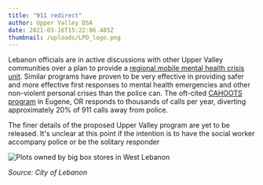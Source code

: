 ```yaml
---
title: "911 redirect"
author: Upper Valley DSA
date: 2021-03-16T15:22:06.485Z
thumbnail: /uploads/LPD_logo.png
---
```

Lebanon officials are in active discussions with other Upper Valley communities over a plan to provide a [regional mobile mental health crisis unit](https://www.vnews.com/Upper-Valley-towns-work-to-create-social-worker-position-39244069). Similar programs have proven to be very effective in providing safer and more effective first responses to mental health emergencies and other non-violent personal crises than the police can. The oft-cited [CAHOOTS program](https://whitebirdclinic.org/what-is-cahoots/) in Eugene, OR responds to thousands of calls per year, diverting approximately 20% of 911 calls away from police. 

The finer details of the proposed Upper Valley program are yet to be released. It's unclear at this point if the intention is to have the social worker accompany police or be the solitary responder




![Plots owned by big box stores in West Lebanon](/uploads/k9_LPD.png)

*Source: City of Lebanon*









